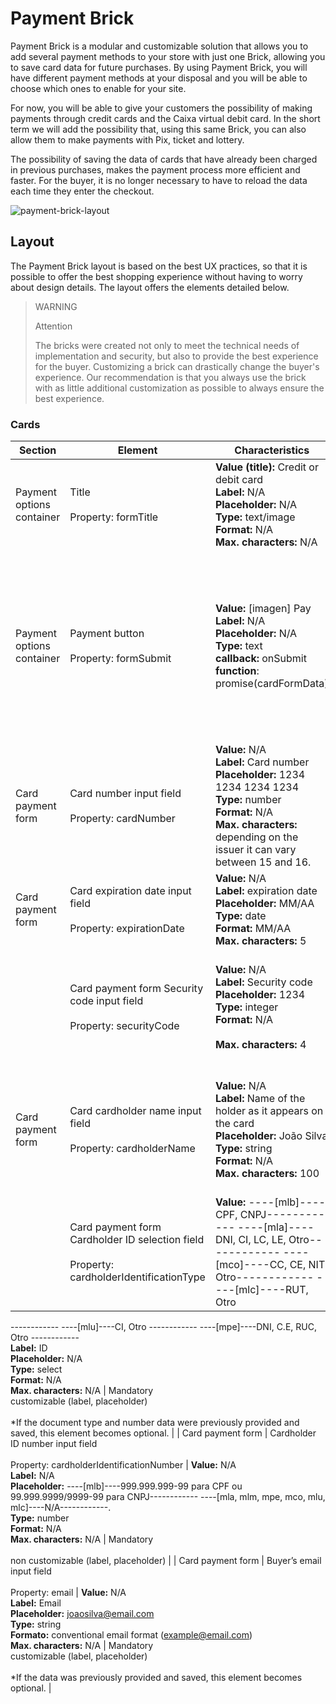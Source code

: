 # Payment Brick 

Payment Brick is a modular and customizable solution that allows you to add several payment methods to your store with just one Brick, allowing you to save card data for future purchases. By using Payment Brick, you will have different payment methods at your disposal and you will be able to choose which ones to enable for your site.

For now, you will be able to give your customers the possibility of making payments through credit cards and the Caixa virtual debit card. In the short term we will add the possibility that, using this same Brick, you can also allow them to make payments with Pix, ticket and lottery.

The possibility of saving the data of cards that have already been charged in previous purchases, makes the payment process more efficient and faster. For the buyer, it is no longer necessary to have to reload the data each time they enter the checkout.

![payment-brick-layout](checkout-bricks/payment-brick-layout-en.gif)

## Layout 

The Payment Brick layout is based on the best UX practices, so that it is possible to offer the best shopping experience without having to worry about design details. The layout offers the elements detailed below.

> WARNING
>
> Attention
>
> The bricks were created not only to meet the technical needs of implementation and security, but also to provide the best experience for the buyer. Customizing a brick can drastically change the buyer's experience. Our recommendation is that you always use the brick with as little additional customization as possible to always ensure the best experience.

### Cards

| Section | Element  | Characteristics  | Comments  |
| --- | --- | --- | --- |
| Payment options container | Title <br><br>  Property: formTitle  | **Value (title):** Credit or debit card  <br> **Label:** N/A <br> **Placeholder:** N/A <br> **Type:** text/image <br> **Format:** N/A <br> **Max. characters:** N/A  | Optional <br> Customizable |
| Payment options container | Payment button <br><br> Property: formSubmit  | **Value:** [imagen] Pay <br> **Label:** N/A <br> **Placeholder:** N/A <br> **Type:** text <br> **callback:** onSubmit <br> **function**: promise(cardFormData)  | Optional <br> Concealable and customizable <br><br> *The function receives the data from the form, including the card token, and presents a loading animation.  |
| Card payment form | Card number input field <br><br> Property: cardNumber  | **Value:** N/A <br> **Label:** Card number <br> **Placeholder:** 1234 1234 1234 1234 <br> **Type:** number <br> **Format:** N/A <br> **Max. characters:** depending on the issuer it can vary between 15 and 16.  | Mandatory <br> customizable (label, placeholder)  |
| Card payment form | Card expiration date input field <br><br> Property: expirationDate  | **Value:** N/A <br> **Label:** expiration date <br> **Placeholder:** MM/AA <br> **Type:** date <br> **Format:** MM/AA <br> **Max. characters:** 5  | Mandatory <br><br> customizable (label, placeholder)  |
|| Card payment form  Security code input field <br><br> Property: securityCode  | **Value:** N/A <br> **Label:** Security code <br> **Placeholder:** 1234 <br> **Type:** integer <br> **Format:** N/A <br><br>  **Max. characters:** 4  | Mandatory <br><br> customizable (label, placeholder and maximum of wrong characters)  |
| Card payment form | Card cardholder name input field <br><br> Property: cardholderName  | **Value:** N/A <br> **Label:** Name of the holder as it appears on the card <br> **Placeholder:** João Silva <br> **Type:** string <br> **Format:** N/A <br> **Max. characters:** 100  | Mandatory <br><br> customizable (label, placeholder, type, format and maximum of wrong characters.)  |
|| Card payment form  Cardholder ID selection field <br><br> Property: cardholderIdentificationType  | **Value:** ----[mlb]----CPF, CNPJ------------ ----[mla]----DNI, CI, LC, LE, Otro------------ ----[mco]----CC, CE, NIT, Otro------------ ----[mlc]----RUT, Otro
------------ ----[mlu]----CI, Otro
------------ ----[mpe]----DNI, C.E, RUC, Otro
------------ <br> **Label:** ID <br> **Placeholder:** N/A <br> **Type:** select <br> **Format:** N/A <br> **Max. characters:** N/A  | Mandatory <br> customizable (label, placeholder) <br><br> *If the document type and number data were previously provided and saved, this element becomes optional.  |
| Card payment form | Cardholder ID number input field <br><br> Property: cardholderIdentificationNumber  | **Value:** N/A <br> **Label:** N/A <br> **Placeholder:** ----[mlb]----999.999.999-99 para CPF ou 99.999.9999/9999-99 para CNPJ------------ ----[mla, mlm, mpe, mco, mlu, mlc]----N/A------------.<br> **Type:** number <br> **Format:** N/A <br> **Max. characters:** N/A  | Mandatory <br><br> non customizable (label, placeholder)  |
| Card payment form | Buyer’s email input field <br><br> Property: email  | **Value:** N/A <br> **Label:** Email <br> **Placeholder:** joaosilva@email.com <br> **Type:** string <br> **Formato:** conventional email format (example@email.com) <br> **Max. characters:** N/A  | Mandatory <br> customizable (label, placeholder) <br><br> *If the data was previously provided and saved, this element becomes optional.  |